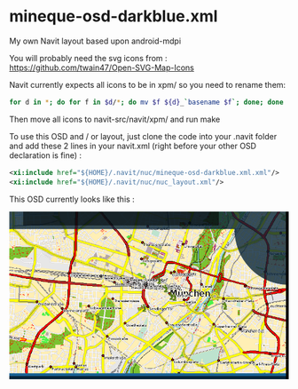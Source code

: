 mineque-osd-darkblue.xml
================

My own Navit layout based upon android-mdpi

You will probably need the svg icons from : https://github.com/twain47/Open-SVG-Map-Icons

Navit currently expects all icons to be in xpm/ so you need to rename them:
```bash
for d in *; do for f in $d/*; do mv $f ${d}_`basename $f`; done; done
```

Then move all icons to navit-src/navit/xpm/ and run make

To use this OSD and / or layout, just clone the code into your .navit folder and add these 2 lines in your navit.xml (right before your other OSD declaration is fine) :
```xml
<xi:include href="${HOME}/.navit/nuc/mineque-osd-darkblue.xml.xml"/>
<xi:include href="${HOME}/.navit/nuc/nuc_layout.xml"/>
```

This OSD currently looks like this :

![navit-nuc-darkblue](https://github.com/mineque/navit-osd-darkblue//raw/master/screenshot.png)

